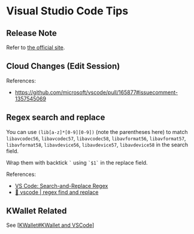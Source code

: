 # Visual Studio Code Tips

## Release Note

Refer to [the official site](https://code.visualstudio.com/updates).

## Cloud Changes (Edit Session)

References:

- https://github.com/microsoft/vscode/pull/165877#issuecomment-1357545069

## Regex search and replace

You can use `(lib[a-z]*[0-9][0-9])` (note the parentheses here) to match `libavcodec56`, `libavcodec57`, `libavcodec58`, `libavformat56`, `libavformat57`, `libavformat58`, `libavdevice56`, `libavdevice57`, `libavdevice58` in the search field.

Wrap them with backtick `` ` `` using `` `$1` `` in the replace field.

References:

- [VS Code: Search-and-Replace Regex](https://dev.to/rfornal/vs-code-search-and-replace-regex-mn2)
- [🔎 vscode | regex find and replace](https://www.youtube.com/watch?v=xMhKstbdr3k)

## KWallet Related

See [[KWallet#KWallet and VSCode]]

[//begin]: # "Autogenerated link references for markdown compatibility"
[KWallet#KWallet and VSCode]: ../Linux/cross-distro/KWallet.md "KWallet"
[//end]: # "Autogenerated link references"
